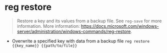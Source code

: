 # reg restore
> Restore a key and its values from a backup file.
> See `reg-save` for more information.
> More information: <https://docs.microsoft.com/windows-server/administration/windows-commands/reg-restore>.

- Overwrite a specified key with data from a backup file
`reg restore {{key_name}} {{path/to/file}}`
